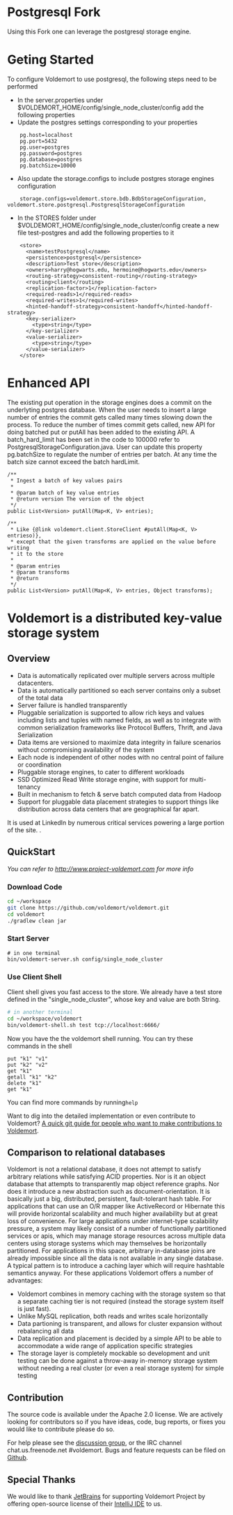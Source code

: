 # Postgresql Fork
Using this Fork one can leverage the postgresql storage engine.

# Geting Started
To configure Voldemort to use postgresql, the following steps need to be performed
* In the server.properties under $VOLDEMORT_HOME/config/single_node_cluster/config add the following properties
* Update the postgres settings corresponding to your properties
```
    pg.host=localhost
    pg.port=5432
    pg.user=postgres
    pg.password=postgres
    pg.database=postgres
    pg.batchSize=10000
```     
* Also update the storage.configs to include postgres storage engines configuration
```      
    storage.configs=voldemort.store.bdb.BdbStorageConfiguration, voldemort.store.postgresql.PostgresqlStorageConfiguration
```      
* In the STORES folder under $VOLDEMORT_HOME/config/single_node_cluster/config create a new file test-postgres and add the following properties to it
```
    <store>
      <name>testPostgresql</name>
      <persistence>postgresql</persistence>
      <description>Test store</description>
      <owners>harry@hogwarts.edu, hermoine@hogwarts.edu</owners>
      <routing-strategy>consistent-routing</routing-strategy>
      <routing>client</routing>
      <replication-factor>1</replication-factor>
      <required-reads>1</required-reads>
      <required-writes>1</required-writes>
      <hinted-handoff-strategy>consistent-handoff</hinted-handoff-strategy>
      <key-serializer>
        <type>string</type>
      </key-serializer>
      <value-serializer>
        <type>string</type>
      </value-serializer>
    </store>
```

# Enhanced API
The existing put operation in the storage engines does a commit on the underlyting postgres database. When the user needs to insert a large number of entries the commit gets called many times slowing down the process. To reduce the number of times commit gets called, new API for doing batched put or putAll has been added to the existing API. A batch_hard_limit has been set in the code to 100000 refer to PostgresqlStorageConfiguration.java. User can update this property pg.batchSize to regulate the number of entries per batch. At any time the batch size cannot exceed the batch hardLimit.
    
    /**
     * Ingest a batch of key values pairs
     * 
     * @param batch of key value entries
     * @return version The version of the object
     */
    public List<Version> putAll(Map<K, V> entries);

    /**
     * Like {@link voldemort.client.StoreClient #putAll(Map<K, V> entrieso)},
     * except that the given transforms are applied on the value before writing
     * it to the store
     * 
     * @param entries
     * @param transforms
     * @return
     */
    public List<Version> putAll(Map<K, V> entries, Object transforms);



# Voldemort is a distributed key-value storage system #

## Overview ##

* Data is automatically replicated over multiple servers across multiple datacenters.
* Data is automatically partitioned so each server contains only a subset of the total data
* Server failure is handled transparently
* Pluggable serialization is supported to allow rich keys and values including lists and tuples with named fields, as well as to integrate with common serialization frameworks like Protocol Buffers, Thrift, and Java Serialization
* Data items are versioned to maximize data integrity in failure scenarios without compromising availability of the system
* Each node is independent of other nodes with no central point of failure or coordination
* Pluggable storage engines, to cater to different workloads
* SSD Optimized Read Write storage engine, with support for multi-tenancy
* Built in mechanism to fetch & serve batch computed data from Hadoop 
* Support for pluggable data placement strategies to support things like distribution across data centers that are geographical far apart.

It is used at LinkedIn by numerous critical services powering a large portion of the site. .

## QuickStart ##

*You can refer to http://www.project-voldemort.com for more info*

### Download Code ###

```bash
cd ~/workspace
git clone https://github.com/voldemort/voldemort.git
cd voldemort
./gradlew clean jar
```

### Start Server ###

```
# in one terminal
bin/voldemort-server.sh config/single_node_cluster
```

### Use Client Shell ###

Client shell gives you fast access to the store. We already have a test store defined in the "single_node_cluster", whose key and value are both String.

```bash
# in another terminal
cd ~/workspace/voldemort
bin/voldemort-shell.sh test tcp://localhost:6666/
```

Now you have the the voldemort shell running. You can try these commands in the shell

```
put "k1" "v1"
put "k2" "v2"
get "k1"
getall "k1" "k2"
delete "k1"
get "k1"
```

You can find more commands by running```help```

Want to dig into the detailed implementation or even contribute to Voldemort? [A quick git guide for people who want to make contributions to Voldemort](https://github.com/voldemort/voldemort/wiki/A-quick-git-guide-for-people-who-want-to-make-contributions-to-Voldemort).


## Comparison to relational databases ##

Voldemort is not a relational database, it does not attempt to satisfy arbitrary relations while satisfying ACID properties. Nor is it an object database that attempts to transparently map object reference graphs. Nor does it introduce a new abstraction such as document-orientation. It is basically just a big, distributed, persistent, fault-tolerant hash table. For applications that can use an O/R mapper like ActiveRecord or Hibernate this will provide horizontal scalability and much higher availability but at great loss of convenience. For large applications under internet-type scalability pressure, a system may likely consist of a number of functionally partitioned services or apis, which may manage storage resources across multiple data centers using storage systems which may themselves be horizontally partitioned. For applications in this space, arbitrary in-database joins are already impossible since all the data is not available in any single database. A typical pattern is to introduce a caching layer which will require hashtable semantics anyway. For these applications Voldemort offers a number of advantages:

* Voldemort combines in memory caching with the storage system so that a separate caching tier is not required (instead the storage system itself is just fast).
* Unlike MySQL replication, both reads and writes scale horizontally
* Data partioning is transparent, and allows for cluster expansion without rebalancing all data
* Data replication and placement is decided by a simple API to be able to accommodate a wide range of application specific strategies
* The storage layer is completely mockable so development and unit testing can be done against a throw-away in-memory storage system without needing a real cluster (or even a real storage system) for simple testing

## Contribution ##

The source code is available under the Apache 2.0 license. We are actively looking for contributors so if you have ideas, code, bug reports, or fixes you would like to contribute please do so.

For help please see the [discussion group](http://groups.google.com/group/project-voldemort), or the IRC channel chat.us.freenode.net #voldemort. Bugs and feature requests can be filed on [Github](https://github.com/voldemort/voldemort/issues).

## Special Thanks ##

We would like to thank [JetBrains](http://www.jetbrains.com) for supporting Voldemort Project by offering open-source license of their [IntelliJ IDE](http://www.jetbrains.com/idea/) to us.
